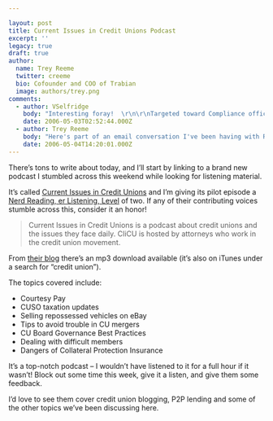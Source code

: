 ```yaml
---

layout: post
title: Current Issues in Credit Unions Podcast
excerpt: ''
legacy: true
draft: true
author:
  name: Trey Reeme
  twitter: creeme
  bio: Cofounder and COO of Trabian
  image: authors/trey.png
comments:
  - author: VSelfridge
    body: "Interesting foray!  \r\n\r\nTargeted toward Compliance officers & Risk Management areas inside CUs - in addition to senior management?\r\n\r\n\r\n"
    date: 2006-05-03T02:52:44.000Z
  - author: Trey Reeme
    body: "Here's part of an email conversation I've been having with Robert Rutkowski of Weltman, Weinberg & Reis: \n\n\"The podcasts are designed for credit union officers, directors, employees, volunteers and anybody interested in the CU movement.  It's really all inclusive.  We wanted to keep it as open as possible.  All of us see a wide variety of credit union issues in our practices and we plan on having guests in the future to talk about many different credit union topics. \n \nYou asked why we are doing this and I can really only speak for myself in saying simply that it's fun.  I do a lot of public speaking and this is a natural outgrowth of that.  I work with credit unions every day and this is a terrific opportunity to share issues of which I become aware with other credit unions.  Maybe it will be of some help.  I hope so.  I suspect my co-hosts feel the same way.\"\n \nWe certainly relate to Rob's comment, \"I work with credit unions every day and this is a terrific opportunity to share issues of which I become aware with other credit unions.\" That's exactly how Open Source CU came about.  Nice to see a podcast being used to communicate in the CU industry!  \n\nRob also mentioned that the next podcast will be recorded on May 25th - I can't wait to hear it!"
    date: 2006-05-04T14:20:01.000Z
---
```


<p>There&#8217;s tons to write about today, and I&#8217;ll start by linking to a brand new podcast I stumbled across this weekend while looking for listening material.</p>
<p>It&#8217;s called <a href="http://ciicu.libsyn.com/" title="2">Current Issues in Credit Unions</a> and I&#8217;m giving its pilot episode a <a href="http://www.opensourcecu.com/articles/2006/04/21/introducing-the-nerd-reading-level">Nerd Reading, er Listening, Level</a> of two.  If any of their contributing voices stumble across this, consider it an honor!</p>
<blockquote>
<p>Current Issues in Credit Unions is a podcast about credit unions and the issues they face daily.  CIiCU is hosted by attorneys who work in the credit union movement.</p>
</blockquote>
<p>From <a href="http://ciicu.libsyn.com/">their blog</a> there&#8217;s an mp3 download available (it&#8217;s also on iTunes under a search for &#8220;credit union&#8221;).</p>
<p>The topics covered include:</p>
<ul>
<li>Courtesy Pay</li>
<li><span class="caps">CUSO</span> taxation updates</li>
<li>Selling repossessed vehicles on eBay</li>
<li>Tips to avoid trouble in CU mergers</li>
<li>CU Board Governance Best Practices</li>
<li>Dealing with difficult members</li>
<li>Dangers of Collateral Protection Insurance</li>
</ul>
<p>It&#8217;s a top-notch podcast &#8211; I wouldn&#8217;t have listened to it for a full hour if it wasn&#8217;t!  Block out some time this week, give it a listen, and give them some feedback.</p>
<p>I&#8217;d love to see them cover credit union blogging, <span class="caps">P2P</span> lending and some of the other topics we&#8217;ve been discussing here.</p>
